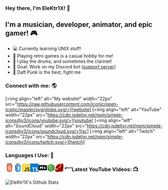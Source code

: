 ### Hey there, I'm EleKtr1X! 👋

## I'm a musician, developer, animator, and epic gamer! 🎮
- 💻 Currently learning UNIX stuff!
- 👾 Playing retro games is a casual hobby for me!
- 🥁 I play the drums, and sometimes the clarinet!
- 🥅 Goal: Work on my Discord bot ([support server][bot])
- 🤖 Daft Punk is the best, fight me

### Connect with me: 🌎
[<img align="left" alt="My website!" width="22px" src="https://raw.githubusercontent.com/iconic/open-iconic/master/svg/globe.svg/>][website]
[<img align="left" alt="YouTube" width="22px" src="https://cdn.jsdelivr.net/npm/simple-icons@v3/icons/youtube.svg/>][youtube]
[<img align="left" alt="SoundCloud" width="22px" src="https://cdn.jsdelivr.net/npm/simple-icons@v3/icons/soundcloud.svg/>][sc]
[<img align="left" alt="Twitch" width="22px" src="https://cdn.jsdelivr.net/npm/simple-icons@v3/icons/twitch.svg/>][twitch]

### Languages I Use: 📕
<img align="left" alt="HTML" width="26px" src="https://raw.githubusercontent.com/github/explore/80688e429a7d4ef2fca1e82350fe8e3517d3494d/topics/html/html.png" />
<img align="left" alt="CSS" width="26px" src="https://raw.githubusercontent.com/github/explore/80688e429a7d4ef2fca1e82350fe8e3517d3494d/topics/css/css.png" />
<img align="left" alt="JavaScript" width="26px" src="https://raw.githubusercontent.com/github/explore/80688e429a7d4ef2fca1e82350fe8e3517d3494d/topics/javascript/javascript.png" />
<img align="left" alt="TypeScript" width="26px" src="https://raw.githubusercontent.com/github/explore/80688e429a7d4ef2fca1e82350fe8e3517d3494d/topics/typescript/typescript.png" />
<img align="left" alt="Markdown" width="26px" src="https://raw.githubusercontent.com/github/explore/80688e429a7d4ef2fca1e82350fe8e3517d3494d/topics/markdown/markdown.png" />
<img align="left" alt="Node.js" width="26px" src="https://raw.githubusercontent.com/github/explore/80688e429a7d4ef2fca1e82350fe8e3517d3494d/topics/nodejs/nodejs.png" />
<img align="left" alt="Ruby" width="26px" src="https://raw.githubusercontent.com/github/explore/80688e429a7d4ef2fca1e82350fe8e3517d3494d/topics/ruby/ruby.png" />
<img align="left" alt="Bash" width="26px" src="https://raw.githubusercontent.com/github/explore/80688e429a7d4ef2fca1e82350fe8e3517d3494d/topics/bash/bash.png" />

### Latest YouTube Videos: 📺
<!-- YOUTUBE:START -->
<!-- YOUTUBE:END -->

<img align="left" alt="EleKtr1X's Github Stats" src="https://github-readme-stats.codestackr.vercel.app/api?username=EleKtr1X&show_icons=true&hide_border=true" />

[bot]: https://discord.gg/dqV3ypQ
[website]: https://random-things.glitch.me
[youtube]: https://www.youtube.com/channel/UC-pa0-M7Qwuem0-vt73P3IQ
[sc]: https://soundcloud.com/electrix-999090665
[twitch]: https://twitch.tv/elektr1x_7881